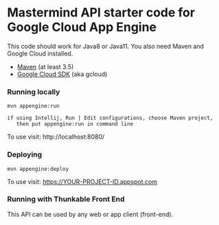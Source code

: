 Mastermind API starter code for Google Cloud App Engine
============================

This code should work for Java8 or Java11. You also need Maven and Google Cloud installed.

* [Maven](https://maven.apache.org/download.cgi) (at least 3.5)
* [Google Cloud SDK](https://cloud.google.com/sdk/) (aka gcloud)


### Running locally

    mvn appengine:run

    if using Intellij, Run | Edit configurations, choose Maven project,
       then put appengine:run in command line

To use visit: http://localhost:8080/

### Deploying

    mvn appengine:deploy

To use visit:  https://YOUR-PROJECT-ID.appspot.com

### Running with Thunkable Front End

This API can be used by any web or app client (front-end).


